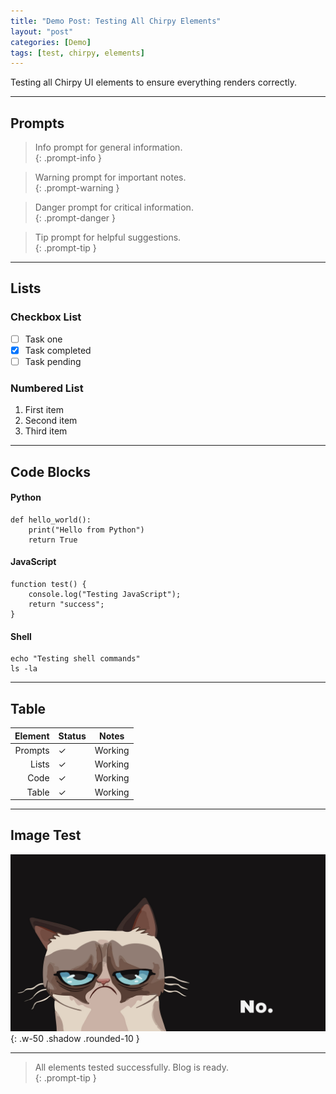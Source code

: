 ```yaml
---
title: "Demo Post: Testing All Chirpy Elements"
layout: "post"
categories: [Demo]
tags: [test, chirpy, elements]
---
```


Testing all Chirpy UI elements to ensure everything renders correctly.

---

## Prompts

> Info prompt for general information.  
{: .prompt-info }

> Warning prompt for important notes.  
{: .prompt-warning }

> Danger prompt for critical information.  
{: .prompt-danger }

> Tip prompt for helpful suggestions.  
{: .prompt-tip }

---

## Lists

### Checkbox List
- [ ] Task one
- [x] Task completed  
- [ ] Task pending

### Numbered List
1. First item
2. Second item
3. Third item

---

## Code Blocks

#### Python
    def hello_world():
        print("Hello from Python")
        return True

#### JavaScript
    function test() {
        console.log("Testing JavaScript");
        return "success";
    }

#### Shell
    echo "Testing shell commands"
    ls -la

---

## Table

| Element | Status | Notes        |
|--------:|--------|--------------|
| Prompts | ✓      | Working      |
| Lists   | ✓      | Working      |
| Code    | ✓      | Working      |
| Table   | ✓      | Working      |

---

## Image Test

![Demo Image](/assets/img/demo.jpg){: .w-50 .shadow .rounded-10 }

---

> All elements tested successfully. Blog is ready.  
{: .prompt-tip }